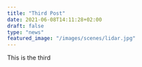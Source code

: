 ```yaml
---
title: "Third Post"
date: 2021-06-08T14:11:28+02:00
draft: false
type: "news"
featured_image: "/images/scenes/lidar.jpg"
---
```


This is the third

